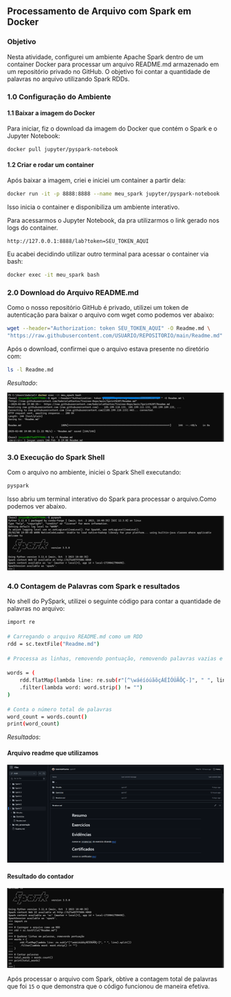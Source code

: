 ## Processamento de Arquivo com Spark em Docker

### Objetivo

Nesta atividade, configurei um ambiente Apache Spark dentro de um container Docker para processar um arquivo README.md armazenado em um repositório privado no GitHub. O objetivo foi contar a quantidade de palavras no arquivo utilizando Spark RDDs.

### 1.0 Configuração do Ambiente

#### 1.1 Baixar a imagem do Docker

Para iniciar, fiz o download da imagem do Docker que contém o Spark e o Jupyter Notebook:

```bash
docker pull jupyter/pyspark-notebook
```

#### 1.2 Criar e rodar um container

Após baixar a imagem, criei e iniciei um container a partir dela:

```bash
docker run -it -p 8888:8888 --name meu_spark jupyter/pyspark-notebook
```

Isso inicia o container e disponibiliza um ambiente interativo.

Para acessarmos o Jupyter Notebook, da pra utilizarmos o link gerado nos logs do container.
```
http://127.0.0.1:8888/lab?token=SEU_TOKEN_AQUI
```
Eu acabei decidindo utilizar outro terminal para acessar o container via bash:

``` bash
docker exec -it meu_spark bash
```

### 2.0 Download do Arquivo README.md

Como o nosso repositório GitHub é privado, utilizei um token de autenticação para baixar o arquivo com wget como podemos ver abaixo:

``` bash
wget --header="Authorization: token SEU_TOKEN_AQUI" -O Readme.md \
"https://raw.githubusercontent.com/USUARIO/REPOSITORIO/main/Readme.md"
```

Após o download, confirmei que o arquivo estava presente no diretório com:

``` bash
ls -l Readme.md
```

*Resultado*:

![resultadodownloadarquivo](../../Sprint%207/Evidencias/evidenciaexercicio/exerciciosparkcontador/resultadodownloaddoarquivo.png)


### 3.0 Execução do Spark Shell

Com o arquivo no ambiente, iniciei o Spark Shell executando:

``` bash
pyspark
``` 

Isso abriu um terminal interativo do Spark para processar o arquivo.Como podemos ver abaixo.

![terminalsaprk](../../Sprint%207/Evidencias/evidenciaexercicio/exerciciosparkcontador/resultadospark.png)

### 4.0 Contagem de Palavras com Spark e resultados

No shell do PySpark, utilizei o seguinte código para contar a quantidade de palavras no arquivo:

``` bash
import re

# Carregando o arquivo README.md como um RDD
rdd = sc.textFile("Readme.md")

# Processa as linhas, removendo pontuação, removendo palavras vazias e separando palavras

words = (
    rdd.flatMap(lambda line: re.sub(r"[^\wáéíóúãõçÁÉÍÓÚÃÕÇ-]", " ", line).split())
    .filter(lambda word: word.strip() != "")  
)

# Conta o número total de palavras
word_count = words.count()
print(word_count)

``` 

*Resultados*:

#### Arquivo readme que utilizamos

![readmeusadogithub](../../Sprint%207/Evidencias/evidenciaexercicio/exerciciosparkcontador/arquivoreadmedogithub.png)

#### Resultado do contador

![resultado](../../Sprint%207/Evidencias/evidenciaexercicio/exerciciosparkcontador/resultadodocontador.png)


Após processar o arquivo com Spark, obtive a contagem total de palavras que foi `15` o que demonstra que o código funcionou de maneira efetiva.

